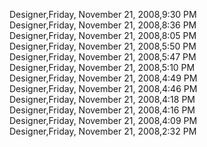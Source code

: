 ﻿Designer,Friday, November 21, 2008,9:30 PM  Designer,Friday, November 21, 2008,8:36 PM  Designer,Friday, November 21, 2008,8:05 PM  Designer,Friday, November 21, 2008,5:50 PM  Designer,Friday, November 21, 2008,5:47 PM  Designer,Friday, November 21, 2008,5:10 PM  Designer,Friday, November 21, 2008,4:49 PM  Designer,Friday, November 21, 2008,4:46 PM  Designer,Friday, November 21, 2008,4:18 PM  Designer,Friday, November 21, 2008,4:16 PM  Designer,Friday, November 21, 2008,4:09 PM  Designer,Friday, November 21, 2008,2:32 PM